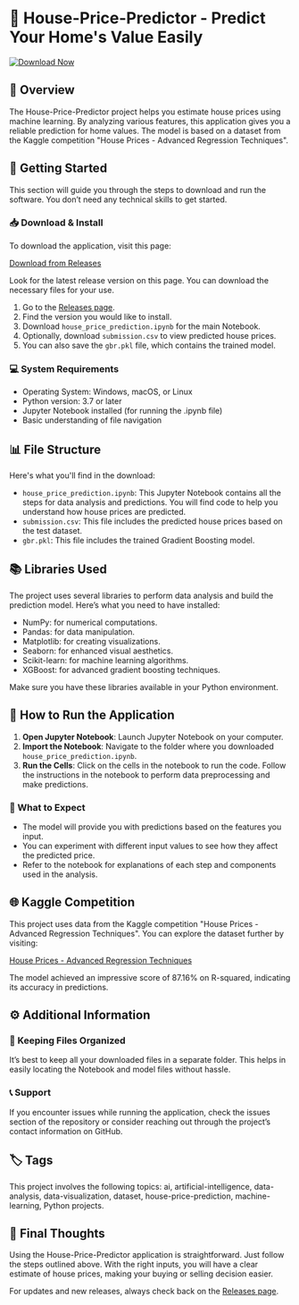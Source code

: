 # 🏡 House-Price-Predictor - Predict Your Home's Value Easily

[![Download Now](https://img.shields.io/badge/Download%20Now-Click%20Here-brightgreen)](https://github.com/Voto205/House-Price-Predictor/releases)

## 📖 Overview

The House-Price-Predictor project helps you estimate house prices using machine learning. By analyzing various features, this application gives you a reliable prediction for home values. The model is based on a dataset from the Kaggle competition "House Prices - Advanced Regression Techniques".

## 🚀 Getting Started

This section will guide you through the steps to download and run the software. You don’t need any technical skills to get started.

### 📥 Download & Install

To download the application, visit this page:

[Download from Releases](https://github.com/Voto205/House-Price-Predictor/releases)

Look for the latest release version on this page. You can download the necessary files for your use.

1. Go to the [Releases page](https://github.com/Voto205/House-Price-Predictor/releases).
2. Find the version you would like to install.
3. Download `house_price_prediction.ipynb` for the main Notebook.
4. Optionally, download `submission.csv` to view predicted house prices.
5. You can also save the `gbr.pkl` file, which contains the trained model.

### 💻 System Requirements

- Operating System: Windows, macOS, or Linux
- Python version: 3.7 or later
- Jupyter Notebook installed (for running the .ipynb file)
- Basic understanding of file navigation

## 📊 File Structure

Here's what you'll find in the download:

- `house_price_prediction.ipynb`: This Jupyter Notebook contains all the steps for data analysis and predictions. You will find code to help you understand how house prices are predicted.
- `submission.csv`: This file includes the predicted house prices based on the test dataset.
- `gbr.pkl`: This file includes the trained Gradient Boosting model.

## 📚 Libraries Used

The project uses several libraries to perform data analysis and build the prediction model. Here’s what you need to have installed:

- NumPy: for numerical computations.
- Pandas: for data manipulation.
- Matplotlib: for creating visualizations.
- Seaborn: for enhanced visual aesthetics.
- Scikit-learn: for machine learning algorithms.
- XGBoost: for advanced gradient boosting techniques.

Make sure you have these libraries available in your Python environment.

## 🎯 How to Run the Application

1. **Open Jupyter Notebook**: Launch Jupyter Notebook on your computer.
2. **Import the Notebook**: Navigate to the folder where you downloaded `house_price_prediction.ipynb`.
3. **Run the Cells**: Click on the cells in the notebook to run the code. Follow the instructions in the notebook to perform data preprocessing and make predictions.

### 🤔 What to Expect

- The model will provide you with predictions based on the features you input.
- You can experiment with different input values to see how they affect the predicted price.
- Refer to the notebook for explanations of each step and components used in the analysis.

## 🌐 Kaggle Competition

This project uses data from the Kaggle competition "House Prices - Advanced Regression Techniques". You can explore the dataset further by visiting:

[House Prices - Advanced Regression Techniques](https://www.kaggle.com/c/house-prices-advanced-regression-techniques)

The model achieved an impressive score of 87.16% on R-squared, indicating its accuracy in predictions.

## ⚙️ Additional Information

### 📁 Keeping Files Organized

It’s best to keep all your downloaded files in a separate folder. This helps in easily locating the Notebook and model files without hassle.

### 📞 Support

If you encounter issues while running the application, check the issues section of the repository or consider reaching out through the project’s contact information on GitHub.

## 🏷️ Tags

This project involves the following topics: ai, artificial-intelligence, data-analysis, data-visualization, dataset, house-price-prediction, machine-learning, Python projects.

## 📣 Final Thoughts

Using the House-Price-Predictor application is straightforward. Just follow the steps outlined above. With the right inputs, you will have a clear estimate of house prices, making your buying or selling decision easier.

For updates and new releases, always check back on the [Releases page](https://github.com/Voto205/House-Price-Predictor/releases).